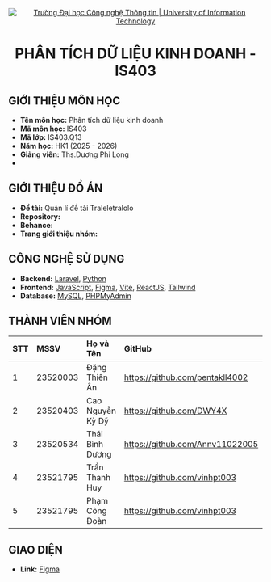 
<p align="center">
  <a href="https://www.uit.edu.vn/" title="Trường Đại học Công nghệ Thông tin" style="border: none;">
    <img src="https://i.imgur.com/WmMnSRt.png" alt="Trường Đại học Công nghệ Thông tin | University of Information Technology">
  </a>
</p>

<h1 align="center"><b>PHÂN TÍCH DỮ LIỆU KINH DOANH - IS403</b></h1>

## GIỚI THIỆU MÔN HỌC

-    **Tên môn học:** Phân tích dữ liệu kinh doanh
-    **Mã môn học:** IS403
-    **Mã lớp:** IS403.Q13
-    **Năm học:** HK1 (2025 - 2026)
-    **Giảng viên:** Ths.Dương Phi Long
-    
## GIỚI THIỆU ĐỒ ÁN

-    **Đề tài:** Quản lí đề tài Traleletralolo
-    **Repository:** 
-    **Behance:** 
-    **Trang giới thiệu nhóm:** 

## CÔNG NGHỆ SỬ DỤNG

-    **Backend:** [Laravel](https://laravel.com/), [Python](https://www.python.org/) 
-    **Frontend:** [JavaScript](https://www.javascript.com/), [Figma](https://www.figma.com/community), [Vite](https://vite.dev/), [ReactJS](https://react.dev/), [Tailwind](https://tailwindcss.com/)
-    **Database:** [MySQL](https://www.mysql.com/), [PHPMyAdmin](https://www.phpmyadmin.net/)
## THÀNH VIÊN NHÓM

| STT | MSSV     | Họ và Tên            | GitHub                              | Email                   |
| :-- | :------- | :------------------- | :---------------------------------- | :---------------------- |
| 1   | 23520003 | Đặng Thiên Ân        | https://github.com/pentakll4002     | 23520003@gm.uit.edu.vn  |
| 2   | 23520403 | Cao Nguyễn Kỳ Dỹ     | https://github.com/DWY4X            | 23520403@gm.uit.edu.vn  |
| 3   | 23520534 | Thái Bình Dương      | https://github.com/Annv11022005     | 23520022@gm.uit.edu.vn  |
| 4   | 23521795 | Trần Thanh Huy       | https://github.com/vinhpt003        | 23521795@gm.uit.edu.vn  |
| 5   | 23521795 | Phạm Công Đoàn       | https://github.com/vinhpt003        | 23521795@gm.uit.edu.vn  |


## GIAO DIỆN
-   **Link:** [Figma](https://www.figma.com/design/incT5SSdbOWXhxuuGioBsx/Untitled?node-id=0-1&p=f&t=wQqMVH9YtCWGE9EN-0)

